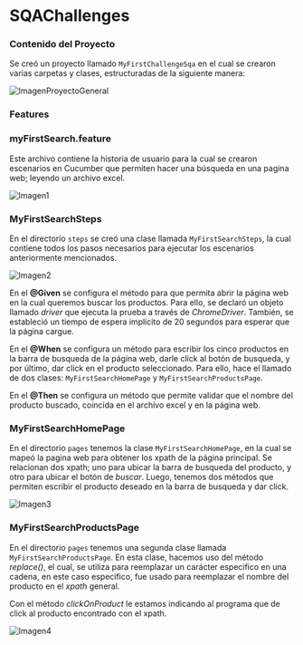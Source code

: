 # SQAChallenges

### Contenido del Proyecto

Se creó un proyecto llamado `MyFirstChallengeSqa` en el cual se crearon varias carpetas y clases, estructuradas de la siguiente manera:

![ImagenProyectoGeneral](https://user-images.githubusercontent.com/95836335/145440959-99a50b7f-150a-420c-ba51-6e5a33542baa.png)

### Features

###  myFirstSearch.feature

Este archivo contiene la historia de usuario para la cual se crearon escenarios en Cucumber que permiten hacer una búsqueda en una pagina web; leyendo un archivo excel.

![Imagen1](https://user-images.githubusercontent.com/95836335/145418156-a8ac27e0-71ef-4c84-a74a-135e5af8fe58.png)

### MyFirstSearchSteps

En el directorio `steps` se creó una clase llamada `MyFirstSearchSteps`, la cual contiene todos los pasos necesarios para ejecutar los escenarios anteriormente mencionados.

![Imagen2](https://user-images.githubusercontent.com/95836335/145433292-f34ed42e-921c-4935-ab72-51c9843ab389.png)

En el **@Given** se configura el método para que permita abrir la página web en la cual queremos buscar los productos. Para ello, se declaró un objeto llamado *driver* que ejecuta la prueba a través de *ChromeDriver*. También, se estableció un tiempo de espera implícito de 20 segundos para esperar que la página cargue.

En el **@When** se configura un método para escribir los cinco productos en la barra de busqueda de la página web, darle click al botón de busqueda, y por último, dar click en el producto seleccionado. Para ello, hace el llamado de dos clases: `MyFirstSearchHomePage` y `MyFirstSearchProductsPage`.

En el **@Then** se configura un método que permite validar que el nombre del producto buscado, coincida en el archivo excel y en la página web.

### MyFirstSearchHomePage

En el directorio `pages` tenemos la clase `MyFirstSearchHomePage`, en la cual se mapeó la pagina web para obtener los xpath de la página principal. Se relacionan dos xpath; uno para ubicar la barra de busqueda del producto, y otro para ubicar el botón de *buscar*. Luego, tenemos dos métodos que permiten escribir el producto deseado en la barra de busqueda y dar click.

![Imagen3](https://user-images.githubusercontent.com/95836335/145444932-1aef9613-6478-4a50-8d4f-e74cc7bcfcda.png)

### MyFirstSearchProductsPage

En el directorio `pages` tenemos una segunda clase llamada `MyFirstSearchProductsPage`. En esta clase, hacemos uso del método *replace()*, el cual, se utiliza para reemplazar un carácter especifico en una cadena, en este caso especifico, fue usado para reemplazar el nombre del producto en el *xpath* general.

Con el método *clickOnProduct* le estamos indicando al programa que de click al producto encontrado con el xpath.

![Imagen4](https://user-images.githubusercontent.com/95836335/145447739-f1a50fb9-7921-4bdc-822c-3bc1468cd4ec.png)
